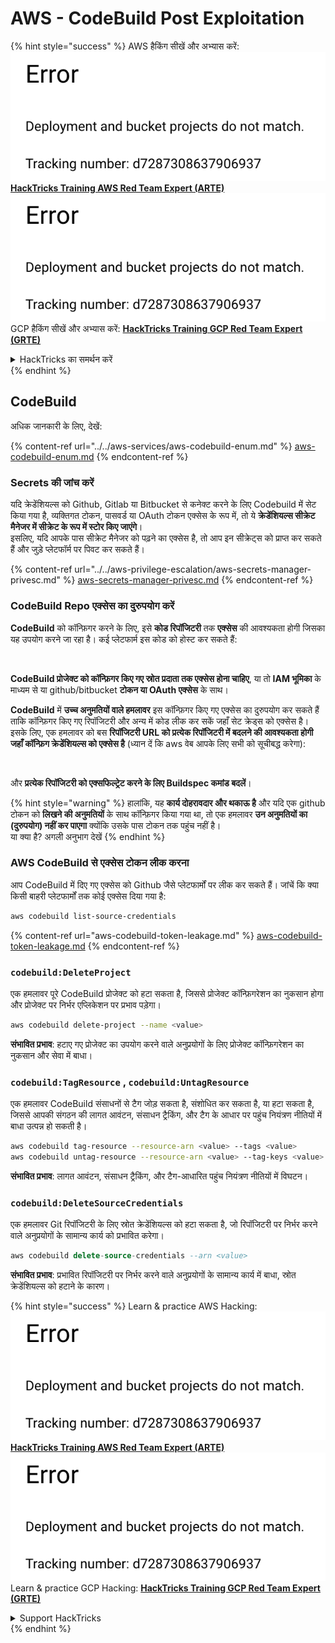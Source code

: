 # AWS - CodeBuild Post Exploitation

{% hint style="success" %}
AWS हैकिंग सीखें और अभ्यास करें:<img src="../../../../.gitbook/assets/image (1) (1).png" alt="" data-size="line">[**HackTricks Training AWS Red Team Expert (ARTE)**](https://training.hacktricks.xyz/courses/arte)<img src="../../../../.gitbook/assets/image (1) (1).png" alt="" data-size="line">\
GCP हैकिंग सीखें और अभ्यास करें: <img src="../../../../.gitbook/assets/image (2).png" alt="" data-size="line">[**HackTricks Training GCP Red Team Expert (GRTE)**<img src="../../../../.gitbook/assets/image (2).png" alt="" data-size="line">](https://training.hacktricks.xyz/courses/grte)

<details>

<summary>HackTricks का समर्थन करें</summary>

* [**सदस्यता योजनाएँ**](https://github.com/sponsors/carlospolop) देखें!
* **हमारे** 💬 [**Discord समूह**](https://discord.gg/hRep4RUj7f) या [**telegram समूह**](https://t.me/peass) में शामिल हों या **Twitter** 🐦 पर हमें **फॉलो करें** [**@hacktricks\_live**](https://twitter.com/hacktricks\_live)**.**
* **हैकिंग ट्रिक्स साझा करें और** [**HackTricks**](https://github.com/carlospolop/hacktricks) और [**HackTricks Cloud**](https://github.com/carlospolop/hacktricks-cloud) गिटहब रिपोजिटरी में PR सबमिट करें।

</details>
{% endhint %}

## CodeBuild

अधिक जानकारी के लिए, देखें:

{% content-ref url="../../aws-services/aws-codebuild-enum.md" %}
[aws-codebuild-enum.md](../../aws-services/aws-codebuild-enum.md)
{% endcontent-ref %}

### Secrets की जांच करें

यदि क्रेडेंशियल्स को Github, Gitlab या Bitbucket से कनेक्ट करने के लिए Codebuild में सेट किया गया है, व्यक्तिगत टोकन, पासवर्ड या OAuth टोकन एक्सेस के रूप में, तो ये **क्रेडेंशियल्स सीक्रेट मैनेजर में सीक्रेट के रूप में स्टोर किए जाएंगे**।\
इसलिए, यदि आपके पास सीक्रेट मैनेजर को पढ़ने का एक्सेस है, तो आप इन सीक्रेट्स को प्राप्त कर सकते हैं और जुड़े प्लेटफॉर्म पर पिवट कर सकते हैं।

{% content-ref url="../../aws-privilege-escalation/aws-secrets-manager-privesc.md" %}
[aws-secrets-manager-privesc.md](../../aws-privilege-escalation/aws-secrets-manager-privesc.md)
{% endcontent-ref %}

### CodeBuild Repo एक्सेस का दुरुपयोग करें

**CodeBuild** को कॉन्फ़िगर करने के लिए, इसे **कोड रिपॉजिटरी** तक **एक्सेस** की आवश्यकता होगी जिसका यह उपयोग करने जा रहा है। कई प्लेटफार्म इस कोड को होस्ट कर सकते हैं:

<figure><img src="../../../../.gitbook/assets/image (96).png" alt=""><figcaption></figcaption></figure>

**CodeBuild प्रोजेक्ट को कॉन्फ़िगर किए गए स्रोत प्रदाता तक एक्सेस होना चाहिए**, या तो **IAM भूमिका** के माध्यम से या github/bitbucket **टोकन या OAuth एक्सेस** के साथ।

**CodeBuild** में **उच्च अनुमतियों वाले हमलावर** इस कॉन्फ़िगर किए गए एक्सेस का दुरुपयोग कर सकते हैं ताकि कॉन्फ़िगर किए गए रिपॉजिटरी और अन्य में कोड लीक कर सकें जहाँ सेट क्रेड्स को एक्सेस है।\
इसके लिए, एक हमलावर को बस **रिपॉजिटरी URL को प्रत्येक रिपॉजिटरी में बदलने की आवश्यकता होगी जहाँ कॉन्फ़िग क्रेडेंशियल्स को एक्सेस है** (ध्यान दें कि aws वेब आपके लिए सभी को सूचीबद्ध करेगा):

<figure><img src="../../../../.gitbook/assets/image (107).png" alt=""><figcaption></figcaption></figure>

और **प्रत्येक रिपॉजिटरी को एक्सफिल्ट्रेट करने के लिए Buildspec कमांड बदलें**।

{% hint style="warning" %}
हालांकि, यह **कार्य दोहरावदार और थकाऊ है** और यदि एक github टोकन को **लिखने की अनुमतियों** के साथ कॉन्फ़िगर किया गया था, तो एक हमलावर **उन अनुमतियों का (दुरुपयोग) नहीं कर पाएगा** क्योंकि उसके पास टोकन तक पहुंच नहीं है।\
या क्या है? अगली अनुभाग देखें
{% endhint %}

### AWS CodeBuild से एक्सेस टोकन लीक करना

आप CodeBuild में दिए गए एक्सेस को Github जैसे प्लेटफार्मों पर लीक कर सकते हैं। जांचें कि क्या किसी बाहरी प्लेटफार्मों तक कोई एक्सेस दिया गया है:
```bash
aws codebuild list-source-credentials
```
{% content-ref url="aws-codebuild-token-leakage.md" %}
[aws-codebuild-token-leakage.md](aws-codebuild-token-leakage.md)
{% endcontent-ref %}

### `codebuild:DeleteProject`

एक हमलावर पूरे CodeBuild प्रोजेक्ट को हटा सकता है, जिससे प्रोजेक्ट कॉन्फ़िगरेशन का नुकसान होगा और प्रोजेक्ट पर निर्भर एप्लिकेशन पर प्रभाव पड़ेगा।
```bash
aws codebuild delete-project --name <value>
```
**संभावित प्रभाव**: हटाए गए प्रोजेक्ट का उपयोग करने वाले अनुप्रयोगों के लिए प्रोजेक्ट कॉन्फ़िगरेशन का नुकसान और सेवा में बाधा।

### `codebuild:TagResource` , `codebuild:UntagResource`

एक हमलावर CodeBuild संसाधनों से टैग जोड़ सकता है, संशोधित कर सकता है, या हटा सकता है, जिससे आपकी संगठन की लागत आवंटन, संसाधन ट्रैकिंग, और टैग के आधार पर पहुंच नियंत्रण नीतियों में बाधा उत्पन्न हो सकती है।
```bash
aws codebuild tag-resource --resource-arn <value> --tags <value>
aws codebuild untag-resource --resource-arn <value> --tag-keys <value>
```
**संभावित प्रभाव**: लागत आवंटन, संसाधन ट्रैकिंग, और टैग-आधारित पहुंच नियंत्रण नीतियों में विघटन।

### `codebuild:DeleteSourceCredentials`

एक हमलावर Git रिपॉजिटरी के लिए स्रोत क्रेडेंशियल्स को हटा सकता है, जो रिपॉजिटरी पर निर्भर करने वाले अनुप्रयोगों के सामान्य कार्य को प्रभावित करेगा।
```sql
aws codebuild delete-source-credentials --arn <value>
```
**संभावित प्रभाव**: प्रभावित रिपॉजिटरी पर निर्भर करने वाले अनुप्रयोगों के सामान्य कार्य में बाधा, स्रोत क्रेडेंशियल्स को हटाने के कारण।

{% hint style="success" %}
Learn & practice AWS Hacking:<img src="../../../../.gitbook/assets/image (1) (1).png" alt="" data-size="line">[**HackTricks Training AWS Red Team Expert (ARTE)**](https://training.hacktricks.xyz/courses/arte)<img src="../../../../.gitbook/assets/image (1) (1).png" alt="" data-size="line">\
Learn & practice GCP Hacking: <img src="../../../../.gitbook/assets/image (2).png" alt="" data-size="line">[**HackTricks Training GCP Red Team Expert (GRTE)**<img src="../../../../.gitbook/assets/image (2).png" alt="" data-size="line">](https://training.hacktricks.xyz/courses/grte)

<details>

<summary>Support HackTricks</summary>

* Check the [**subscription plans**](https://github.com/sponsors/carlospolop)!
* **Join the** 💬 [**Discord group**](https://discord.gg/hRep4RUj7f) or the [**telegram group**](https://t.me/peass) or **follow** us on **Twitter** 🐦 [**@hacktricks\_live**](https://twitter.com/hacktricks\_live)**.**
* **Share hacking tricks by submitting PRs to the** [**HackTricks**](https://github.com/carlospolop/hacktricks) and [**HackTricks Cloud**](https://github.com/carlospolop/hacktricks-cloud) github repos.

</details>
{% endhint %}
